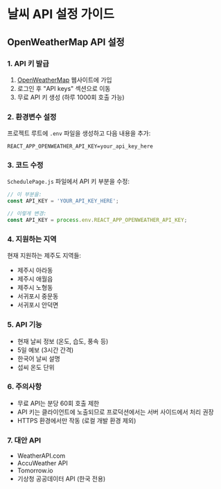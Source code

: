 # 날씨 API 설정 가이드

## OpenWeatherMap API 설정

### 1. API 키 발급
1. [OpenWeatherMap](https://openweathermap.org/) 웹사이트에 가입
2. 로그인 후 "API keys" 섹션으로 이동
3. 무료 API 키 생성 (하루 1000회 호출 가능)

### 2. 환경변수 설정
프로젝트 루트에 `.env` 파일을 생성하고 다음 내용을 추가:

```env
REACT_APP_OPENWEATHER_API_KEY=your_api_key_here
```

### 3. 코드 수정
`SchedulePage.js` 파일에서 API 키 부분을 수정:

```javascript
// 이 부분을:
const API_KEY = 'YOUR_API_KEY_HERE';

// 이렇게 변경:
const API_KEY = process.env.REACT_APP_OPENWEATHER_API_KEY;
```

### 4. 지원하는 지역
현재 지원하는 제주도 지역들:
- 제주시 아라동
- 제주시 애월읍
- 제주시 노형동
- 서귀포시 중문동
- 서귀포시 안덕면

### 5. API 기능
- 현재 날씨 정보 (온도, 습도, 풍속 등)
- 5일 예보 (3시간 간격)
- 한국어 날씨 설명
- 섭씨 온도 단위

### 6. 주의사항
- 무료 API는 분당 60회 호출 제한
- API 키는 클라이언트에 노출되므로 프로덕션에서는 서버 사이드에서 처리 권장
- HTTPS 환경에서만 작동 (로컬 개발 환경 제외)

### 7. 대안 API
- WeatherAPI.com
- AccuWeather API
- Tomorrow.io
- 기상청 공공데이터 API (한국 전용) 